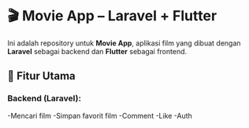 # 🎬 Movie App – Laravel + Flutter

Ini adalah repository untuk **Movie App**, aplikasi film yang dibuat dengan **Laravel** sebagai backend dan **Flutter** sebagai frontend.

## 🚀 Fitur Utama

### Backend (Laravel):
-Mencari film
-Simpan favorit film
-Comment
-Like
-Auth

